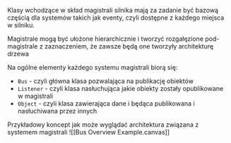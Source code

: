 Klasy wchodzące w skład magistrali silnika mają za zadanie być bazową częścią dla systemów takich jak eventy, czyli dostępne z każdego miejsca w silniku.

Magistrale mogą być ułożone hierarchicznie i tworzyć rozgałęzione pod-magistrale z zaznaczeniem, że zawsze będą one tworzyły architekturę drzewa

Na ogólne elementy każdego systemu magistrali biorą się:
* `Bus` - czyli główna klasa pozwalająca na publikację obiektów
* `Listener` - czyli klasa nasłuchująca jakie obiekty zostały opublikowane w magistrali
* `Object` - czyli klasa zawierająca dane i będąca publikowana i nasłuchiwana przez innych

Przykładowy koncept jak może wyglądać architektura związana z systemem magistrali
![[Bus Overview Example.canvas]]